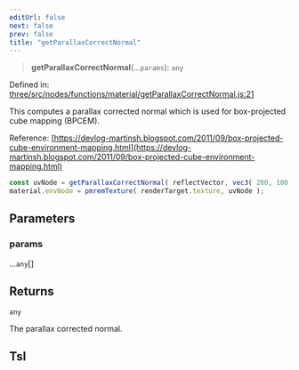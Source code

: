 ```yaml
---
editUrl: false
next: false
prev: false
title: "getParallaxCorrectNormal"
---
```


> **getParallaxCorrectNormal**(...`params`): `any`

Defined in: [three/src/nodes/functions/material/getParallaxCorrectNormal.js:21](https://github.com/DefinitelyMaybe/three-i18n/blob/fa57b79433d1c349ffb23a78727299c8d4190136/three/src/nodes/functions/material/getParallaxCorrectNormal.js#L21)

This computes a parallax corrected normal which is used for box-projected cube mapping (BPCEM).

Reference: [https://devlog-martinsh.blogspot.com/2011/09/box-projected-cube-environment-mapping.html](https://devlog-martinsh.blogspot.com/2011/09/box-projected-cube-environment-mapping.html)

```js
const uvNode = getParallaxCorrectNormal( reflectVector, vec3( 200, 100, 100 ), vec3( 0, - 50, 0 ) );
material.envNode = pmremTexture( renderTarget.texture, uvNode );
```

## Parameters

### params

...`any`[]

## Returns

`any`

The parallax corrected normal.

## Tsl

